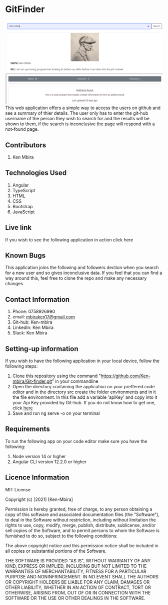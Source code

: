 # GitFinder
<img src='src/assets/working.png'>
This web application offers a simple way to access the users on github and see a summary of thier details. The user only has to enter the git-hub username of the person they wish to search for and the results will be shown to them, if the search is inconclusive the page will respond with a not-found page.

## Contributors
1. Ken Mbira

## Technologies Used
1. Angular
2. TypeScript
3. HTML
4. CSS
5. Bootstrap
6. JavaScript

## Live link
If you wish to see the following application in action click here

## Known Bugs
This application joins the following and followers dection when you search for a new user and so gives inconclusive data. If you feel that you can find a way around this, feel free to clone the repo and make any necessary changes

## Contact Information
1. Phone: 0758926990
2. email: mbiraken17@gmail.com
3. Git-hub: Ken-mbira
4. LinkedIn: Ken Mbira
5. Slack: Ken Mbira

## Setting-up information
If you wish to have the following application in your local device, follow the following steps:
1. Clone this repository using the command "https://github.com/Ken-mbira/Git-finder.git" in your commandline 
2. Open the directory containing the application on your preffered code editor and in the directory src create the folder environments and in it the file environment. In this file add a variable 'apiKey' and copy into it your Api Key provided by Git-hub. If you do not know how to get one, click [here](https://docs.github.com/en/github/authenticating-to-github/keeping-your-account-and-data-secure/creating-a-personal-access-token)
3. Save and run ng serve -o on your terminal

## Requirements
To run the following app on your code editor make sure you have the following: 
1. Node version 14 or higher
2. Angular CLI version 12.2.0 or higher

## Licence Information
MIT License

Copyright (c) [2021] [Ken-Mbira]

Permission is hereby granted, free of charge, to any person obtaining a copy
of this software and associated documentation files (the "Software"), to deal
in the Software without restriction, including without limitation the rights
to use, copy, modify, merge, publish, distribute, sublicense, and/or sell
copies of the Software, and to permit persons to whom the Software is
furnished to do so, subject to the following conditions:

The above copyright notice and this permission notice shall be included in all
copies or substantial portions of the Software.

THE SOFTWARE IS PROVIDED "AS IS", WITHOUT WARRANTY OF ANY KIND, EXPRESS OR
IMPLIED, INCLUDING BUT NOT LIMITED TO THE WARRANTIES OF MERCHANTABILITY,
FITNESS FOR A PARTICULAR PURPOSE AND NONINFRINGEMENT. IN NO EVENT SHALL THE
AUTHORS OR COPYRIGHT HOLDERS BE LIABLE FOR ANY CLAIM, DAMAGES OR OTHER
LIABILITY, WHETHER IN AN ACTION OF CONTRACT, TORT OR OTHERWISE, ARISING FROM,
OUT OF OR IN CONNECTION WITH THE SOFTWARE OR THE USE OR OTHER DEALINGS IN THE
SOFTWARE.